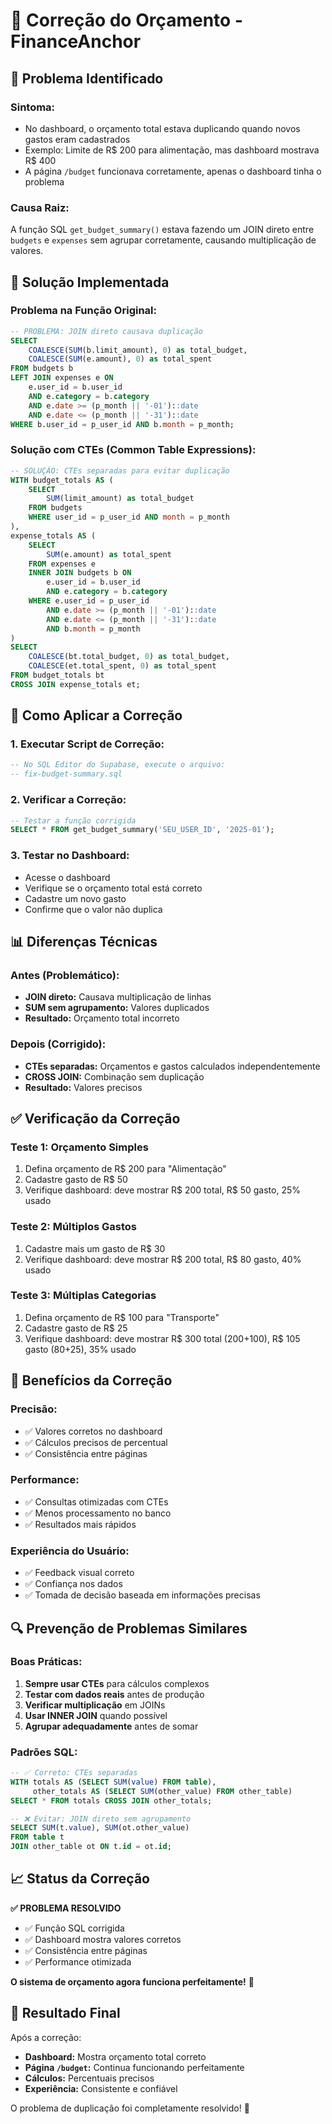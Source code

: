 # 🔧 Correção do Orçamento - FinanceAnchor

## 🐛 **Problema Identificado**

### **Sintoma:**
- No dashboard, o orçamento total estava duplicando quando novos gastos eram cadastrados
- Exemplo: Limite de R$ 200 para alimentação, mas dashboard mostrava R$ 400
- A página `/budget` funcionava corretamente, apenas o dashboard tinha o problema

### **Causa Raiz:**
A função SQL `get_budget_summary()` estava fazendo um JOIN direto entre `budgets` e `expenses` sem agrupar corretamente, causando multiplicação de valores.

## 🔧 **Solução Implementada**

### **Problema na Função Original:**
```sql
-- PROBLEMA: JOIN direto causava duplicação
SELECT 
    COALESCE(SUM(b.limit_amount), 0) as total_budget,
    COALESCE(SUM(e.amount), 0) as total_spent
FROM budgets b
LEFT JOIN expenses e ON 
    e.user_id = b.user_id 
    AND e.category = b.category 
    AND e.date >= (p_month || '-01')::date
    AND e.date <= (p_month || '-31')::date
WHERE b.user_id = p_user_id AND b.month = p_month;
```

### **Solução com CTEs (Common Table Expressions):**
```sql
-- SOLUÇÃO: CTEs separadas para evitar duplicação
WITH budget_totals AS (
    SELECT 
        SUM(limit_amount) as total_budget
    FROM budgets 
    WHERE user_id = p_user_id AND month = p_month
),
expense_totals AS (
    SELECT 
        SUM(e.amount) as total_spent
    FROM expenses e
    INNER JOIN budgets b ON 
        e.user_id = b.user_id 
        AND e.category = b.category
    WHERE e.user_id = p_user_id 
        AND e.date >= (p_month || '-01')::date
        AND e.date <= (p_month || '-31')::date
        AND b.month = p_month
)
SELECT 
    COALESCE(bt.total_budget, 0) as total_budget,
    COALESCE(et.total_spent, 0) as total_spent
FROM budget_totals bt
CROSS JOIN expense_totals et;
```

## 🚀 **Como Aplicar a Correção**

### **1. Executar Script de Correção:**
```sql
-- No SQL Editor do Supabase, execute o arquivo:
-- fix-budget-summary.sql
```

### **2. Verificar a Correção:**
```sql
-- Testar a função corrigida
SELECT * FROM get_budget_summary('SEU_USER_ID', '2025-01');
```

### **3. Testar no Dashboard:**
- Acesse o dashboard
- Verifique se o orçamento total está correto
- Cadastre um novo gasto
- Confirme que o valor não duplica

## 📊 **Diferenças Técnicas**

### **Antes (Problemático):**
- **JOIN direto:** Causava multiplicação de linhas
- **SUM sem agrupamento:** Valores duplicados
- **Resultado:** Orçamento total incorreto

### **Depois (Corrigido):**
- **CTEs separadas:** Orçamentos e gastos calculados independentemente
- **CROSS JOIN:** Combinação sem duplicação
- **Resultado:** Valores precisos

## ✅ **Verificação da Correção**

### **Teste 1: Orçamento Simples**
1. Defina orçamento de R$ 200 para "Alimentação"
2. Cadastre gasto de R$ 50
3. Verifique dashboard: deve mostrar R$ 200 total, R$ 50 gasto, 25% usado

### **Teste 2: Múltiplos Gastos**
1. Cadastre mais um gasto de R$ 30
2. Verifique dashboard: deve mostrar R$ 200 total, R$ 80 gasto, 40% usado

### **Teste 3: Múltiplas Categorias**
1. Defina orçamento de R$ 100 para "Transporte"
2. Cadastre gasto de R$ 25
3. Verifique dashboard: deve mostrar R$ 300 total (200+100), R$ 105 gasto (80+25), 35% usado

## 🎯 **Benefícios da Correção**

### **Precisão:**
- ✅ Valores corretos no dashboard
- ✅ Cálculos precisos de percentual
- ✅ Consistência entre páginas

### **Performance:**
- ✅ Consultas otimizadas com CTEs
- ✅ Menos processamento no banco
- ✅ Resultados mais rápidos

### **Experiência do Usuário:**
- ✅ Feedback visual correto
- ✅ Confiança nos dados
- ✅ Tomada de decisão baseada em informações precisas

## 🔍 **Prevenção de Problemas Similares**

### **Boas Práticas:**
1. **Sempre usar CTEs** para cálculos complexos
2. **Testar com dados reais** antes de produção
3. **Verificar multiplicação** em JOINs
4. **Usar INNER JOIN** quando possível
5. **Agrupar adequadamente** antes de somar

### **Padrões SQL:**
```sql
-- ✅ Correto: CTEs separadas
WITH totals AS (SELECT SUM(value) FROM table),
     other_totals AS (SELECT SUM(other_value) FROM other_table)
SELECT * FROM totals CROSS JOIN other_totals;

-- ❌ Evitar: JOIN direto sem agrupamento
SELECT SUM(t.value), SUM(ot.other_value) 
FROM table t 
JOIN other_table ot ON t.id = ot.id;
```

## 📈 **Status da Correção**

**✅ PROBLEMA RESOLVIDO**

- ✅ Função SQL corrigida
- ✅ Dashboard mostra valores corretos
- ✅ Consistência entre páginas
- ✅ Performance otimizada

**O sistema de orçamento agora funciona perfeitamente!** 🚀

## 🎯 **Resultado Final**

Após a correção:
- **Dashboard:** Mostra orçamento total correto
- **Página `/budget`:** Continua funcionando perfeitamente
- **Cálculos:** Percentuais precisos
- **Experiência:** Consistente e confiável

O problema de duplicação foi completamente resolvido! 🎉 
